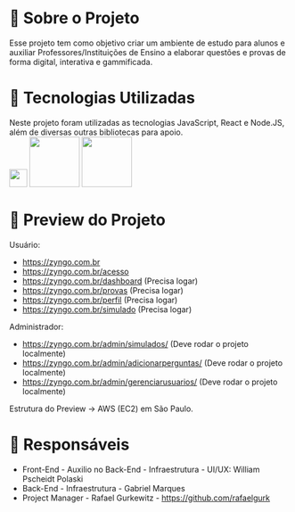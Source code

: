 # 🎒 Sobre o Projeto
<div class="sobre">Esse projeto tem como objetivo criar um ambiente de estudo para alunos e auxiliar Professores/Instituições de Ensino a elaborar questões e provas de forma digital, interativa e gammificada.</div> 

# 📡 Tecnologias Utilizadas                                                   
<div>Neste projeto foram utilizadas as tecnologias JavaScript, React e Node.JS, além de diversas outras bibliotecas para apoio.</div>
<div>
<img style="width: 32px;" src="https://upload.wikimedia.org/wikipedia/commons/thumb/9/99/Unofficial_JavaScript_logo_2.svg/1024px-Unofficial_JavaScript_logo_2.svg.png">
<img style="width: 90px;" src="https://www.fullstackpython.com/img/logos/react.png">
<img style="width: 90px;" src="https://miro.medium.com/max/1400/1*cqQsY4mgoBbzWgG_XCYSjg.png">
</div>

# 📡 Preview do Projeto

Usuário:
- https://zyngo.com.br
- https://zyngo.com.br/acesso 
- https://zyngo.com.br/dashboard (Precisa logar)
- https://zyngo.com.br/provas (Precisa logar)
- https://zyngo.com.br/perfil (Precisa logar)
- https://zyngo.com.br/simulado (Precisa logar)

Administrador:
- https://zyngo.com.br/admin/simulados/ (Deve rodar o projeto localmente)
- https://zyngo.com.br/admin/adicionarperguntas/ (Deve rodar o projeto localmente)
- https://zyngo.com.br/admin/gerenciarusuarios/ (Deve rodar o projeto localmente)

Estrutura do Preview -> AWS (EC2) em São Paulo.

# 📡 Responsáveis
- Front-End - Auxilio no Back-End - Infraestrutura - UI/UX: William Pscheidt Polaski
- Back-End - Infraestrutura - Gabriel Marques
- Project Manager - Rafael Gurkewitz - https://github.com/rafaelgurk
